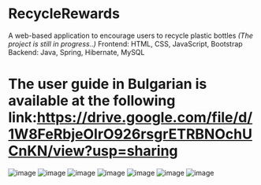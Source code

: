 # RecycleRewards
A web-based application to encourage users to recycle plastic bottles
_(The project is still in progress..)_
Frontend: HTML, CSS, JavaScript, Bootstrap
Backend: Java, Spring, Hibernate, MySQL

# The user guide in Bulgarian is available at the following link:https://drive.google.com/file/d/1W8FeRbjeOIrO926rsgrETRBNOchUCnKN/view?usp=sharing 

![image](https://github.com/runikolov01/RecycleRewards/assets/45116925/67f05009-ebac-482c-b62e-62034fb1a837)
![image](https://github.com/runikolov01/RecycleRewards/assets/45116925/973c1399-efc1-4b85-a5e4-cca1a2654d7b)
![image](https://github.com/runikolov01/RecycleRewards/assets/45116925/e2bd2233-b355-46a6-8514-7421969dfc2f)
![image](https://github.com/runikolov01/RecycleRewards/assets/45116925/88cbbe87-c28e-4a41-8f28-8696e6aa11a8)
![image](https://github.com/runikolov01/RecycleRewards/assets/45116925/a6591bbf-9be9-46cb-b54b-db3696a2f052)
![image](https://github.com/runikolov01/RecycleRewards/assets/45116925/f6b1a75e-8c62-4ca3-adcc-13225b9f42d3)
![image](https://github.com/runikolov01/RecycleRewards/assets/45116925/76246ab1-ff85-427d-ab60-ff21cf3eceb5)
